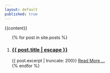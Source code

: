 ```yaml
---
layout: default
published: true
---
```

<section class = 'overview fulls'>
    <div class = 'overlay flex-in'>{{content}}</div>
</section>
<section class = 'blog'>
   <article>
     <div class = 'hold'>
          <ol class="post-collection flex">
            {% for post in site.posts %}
            <li class = 'child duo'>
              <h3 class = 'post-link'>
              <a href="{{ post.url | relative_url }}">{{ post.title | escape }}</a>
              </h3>
              {{ post.excerpt  | truncate: 200}} 
              <a href="{{ post.url | relative_url }}"><span class = 'mark'>Read More ...</span></a>
            </li>
            {% endfor %}
          </ol>
      </div>
  </article>
</section>
